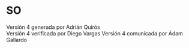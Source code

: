 # SO
Versión 4 generada por Adrián Quirós  
Versión 4 verificada por Diego Vargas
Versión 4 comunicada por Àdam Gallardo    
